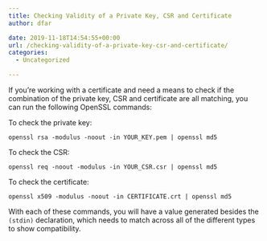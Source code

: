 ```yaml
---
title: Checking Validity of a Private Key, CSR and Certificate
author: dfar

date: 2019-11-18T14:54:55+00:00
url: /checking-validity-of-a-private-key-csr-and-certificate/
categories:
  - Uncategorized

---
```

If you&#8217;re working with a certificate and need a means to check if the combination of the private key, CSR and certificate are all matching, you can run the following OpenSSL commands:

To check the private key:

`openssl rsa -modulus -noout -in YOUR_KEY.pem | openssl md5`

To check the CSR:

`openssl req -noout -modulus -in YOUR_CSR.csr | openssl md5`

To check the certificate:

`openssl x509 -modulus -noout -in CERTIFICATE.crt | openssl md5`

With each of these commands, you will have a value generated besides the `(stdin)` declaration, which needs to match across all of the different types to show compatibility.